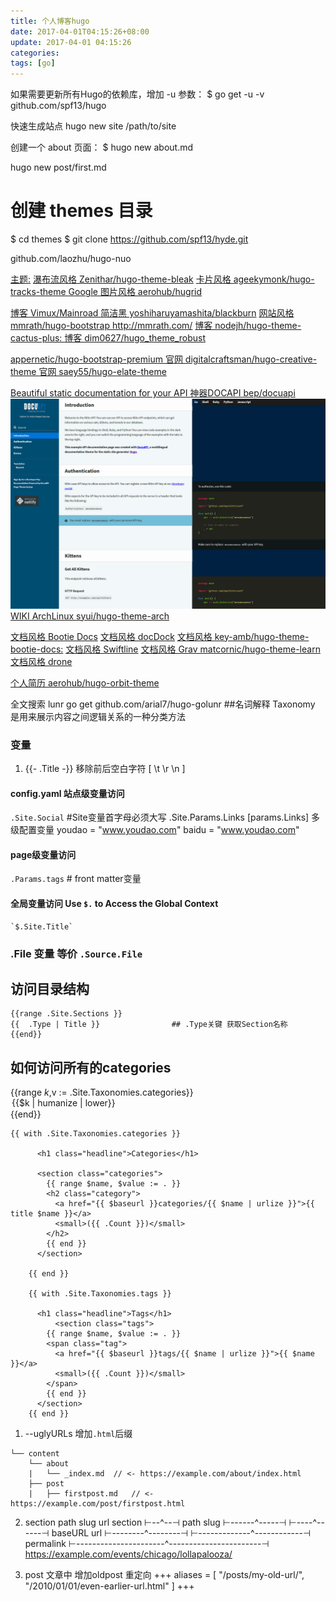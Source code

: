```yaml
---
title: 个人博客hugo
date: 2017-04-01T04:15:26+08:00
update: 2017-04-01 04:15:26
categories:
tags: [go]
---
```


如果需要更新所有Hugo的依赖库，增加 -u 参数：
$ go get -u -v github.com/spf13/hugo

快速生成站点
hugo new site /path/to/site

创建一个 about 页面：
$ hugo new about.md

hugo new post/first.md
# 创建 themes 目录
$ cd themes
$ git clone https://github.com/spf13/hyde.git


github.com/laozhu/hugo-nuo


[主题:](http://themes.gohugo.io/)
[瀑布流风格 Zenithar/hugo-theme-bleak](https://github.com/Zenithar/hugo-theme-bleak)
[卡片风格 ageekymonk/hugo-tracks-theme ](https://github.com/ageekymonk/hugo-tracks-theme)
[Google 图片风格 aerohub/hugrid ](https://github.com/aerohub/hugrid/)

[博客 Vimux/Mainroad ](https://github.com/Vimux/mainroad)
[简洁黑 yoshiharuyamashita/blackburn](https://github.com/yoshiharuyamashita/blackburn)
[网站风格 mmrath/hugo-bootstrap ](https://github.com/mmrath/hugo-bootstrap) http://mmrath.com/
[博客 nodejh/hugo-theme-cactus-plus: ](https://github.com/nodejh/hugo-theme-cactus-plus)
[博客 dim0627/hugo_theme_robust ](https://github.com/dim0627/hugo_theme_robust/)

[appernetic/hugo-bootstrap-premium ](https://github.com/appernetic/hugo-bootstrap-premium)
[官网 digitalcraftsman/hugo-creative-theme ](https://github.com/digitalcraftsman/hugo-creative-theme)
[官网 saey55/hugo-elate-theme](https://github.com/saey55/hugo-elate-theme/)

[Beautiful static documentation for your API ](https://github.com/lord/slate)
[神器DOCAPI bep/docuapi](https://github.com/bep/docuapi)
![](https://raw.githubusercontent.com/bep/docuapi/master/images/screenshot.png)
[WIKI ArchLinux syui/hugo-theme-arch ](https://github.com/syui/hugo-theme-arch)

[文档风格 Bootie Docs](http://themes.gohugo.io/bootie-docs/)
[文档风格 docDock](http://themes.gohugo.io/docdock/)
[文档风格 key-amb/hugo-theme-bootie-docs:](https://github.com/key-amb/hugo-theme-bootie-docs)
[文档风格 Swiftline](https://github.com/oarrabi/github-project-landing-page)
[文档风格 Grav matcornic/hugo-theme-learn ](https://github.com/matcornic/hugo-theme-learn)
[文档风格 drone ](https://github.com/drone/docs.git)

[个人简历 aerohub/hugo-orbit-theme ](https://github.com/aerohub/hugo-orbit-theme)


全文搜索 lunr
go get github.com/arial7/hugo-golunr
##名词解释
Taxonomy 是用来展示内容之间逻辑关系的一种分类方法
### 变量
1.   {{- .Title -}} 移除前后空白字符 [ \t \r \n ]
#### config.yaml 站点级变量访问
`.Site.Social` #Site变量首字母必须大写
.Site.Params.Links
[params.Links] 多级配置变量
  youdao = "www.youdao.com"
  baidu = "www.youdao.com"
#### page级变量访问
`.Params.tags`  # front matter变量

#### 全局变量访问 Use `$.` to Access the Global Context
    `$.Site.Title`
### .File 变量 等价 `.Source.File`  

## 访问目录结构
```
{{range .Site.Sections }}
{{  .Type | Title }}                ## .Type关键 获取Section名称
{{end}}
```
## 如何访问所有的categories
{{range $k,$v := .Site.Taxonomies.categories}}
    <option value="{{$k | humanize | lower}}">{{$k | humanize | lower}}</option>
{{end}}
```
{{ with .Site.Taxonomies.categories }}

	  <h1 class="headline">Categories</h1>

	  <section class="categories">
	    {{ range $name, $value := . }}
	    <h2 class="category">
	      <a href="{{ $baseurl }}categories/{{ $name | urlize }}">{{ title $name }}</a>
	      <small>({{ .Count }})</small>
	    </h2>
	    {{ end }}
	  </section>

	{{ end }}

	{{ with .Site.Taxonomies.tags }}

	  <h1 class="headline">Tags</h1>
		  <section class="tags">
	    {{ range $name, $value := . }}
	    <span class="tag">
	      <a href="{{ $baseurl }}tags/{{ $name | urlize }}">{{ $name }}</a>
	      <small>({{ .Count }})</small>
	    </span>
	    {{ end }}
	  </section>
	{{ end }}
```



1. --uglyURLs  增加`.html`后缀
```
└── content
    └── about
    |   └── _index.md  // <- https://example.com/about/index.html
    ├── post
    |   ├── firstpost.md   // <- https://example.com/post/firstpost.html
```
2. section path slug url
                    section
                    ⊢--^--⊣
                          path        slug
                    ⊢------^-----⊣ ⊢----^------⊣
      baseURL                    url
⊢--------^--------⊣ ⊢-------------^------------⊣
                  permalink
⊢----------------------^-----------------------⊣
https://example.com/events/chicago/lollapalooza/

3. post 文章中 增加oldpost 重定向
+++
aliases = [
    "/posts/my-old-url/",
    "/2010/01/01/even-earlier-url.html"
]
+++
